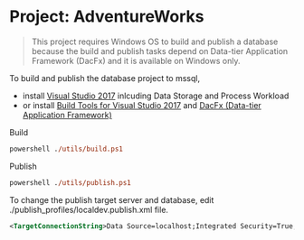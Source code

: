 # Project: AdventureWorks

> This project requires Windows OS to build and publish a database because the build and publish tasks depend on Data-tier Application Framework (DacFx) and it is available on Windows only. 


To build and publish the database project to mssql, 
- install [Visual Studio 2017](https://www.visualstudio.com/downloads) inlcuding Data Storage and Process Workload 
- or install [Build Tools for Visual Studio 2017](https://www.visualstudio.com/downloads/#build-tools-for-visual-studio-2017) and [DacFx (Data-tier Application Framework)](https://docs.microsoft.com/en-us/sql/ssdt/download-sql-server-data-tools-ssdt)

Build
```ps
powershell ./utils/build.ps1
```

Publish
```ps
powershell ./utils/publish.ps1
```
To change the publish target server and database, edit ./publish_profiles/localdev.publish.xml file.

```xml
<TargetConnectionString>Data Source=localhost;Integrated Security=True;Connect Timeout=60;Encrypt=False;TrustServerCertificate=True</TargetConnectionString>

```
